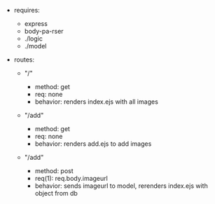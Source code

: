 * requires:
    * express
    * body-pa-rser
    * ./logic
    * ./model

* routes:
    * "/"
        * method: get
        * req: none
        * behavior: renders index.ejs with all images

    * "/add"
        * method: get
        * req: none
        * behavior: renders add.ejs to add images

    * "/add"
        * method: post
        * req(1): req.body.imageurl
        * behavior: sends imageurl to model, rerenders index.ejs with object from db